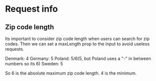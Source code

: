 # Request info

## Zip code length

Its important to consider zip code length when users can search for zip codes. Then we can set a maxLength prop to the input to avoid useless requests.

Denmark: 4
Germany: 5
Poland: 5/6(5, but Poland uses a "-" in between numbers so its 6)
Sweden: 5

So 6 is the absolute maximum zip code length. 4 is the minimum.